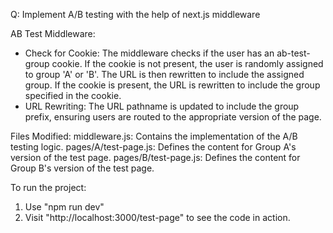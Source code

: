 Q: Implement A/B testing with the help of next.js middleware

AB Test Middleware:

* Check for Cookie: The middleware checks if the user has an ab-test-group cookie. If the cookie is not present, the user is randomly assigned to group 'A' or 'B'. The URL is then rewritten to include the assigned group.
  If the cookie is present, the URL is rewritten to include the group specified in the cookie.
* URL Rewriting: The URL pathname is updated to include the group prefix, ensuring users are routed to the appropriate version of the page.

Files Modified:
  middleware.js: Contains the implementation of the A/B testing logic.
  pages/A/test-page.js: Defines the content for Group A's version of the test page.
  pages/B/test-page.js: Defines the content for Group B's version of the test page.

To run the project:
  1. Use "npm run dev"
  2. Visit "http://localhost:3000/test-page" to see the code in action.
  
